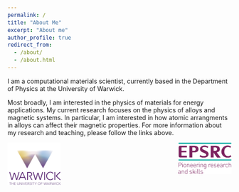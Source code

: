```yaml
---
permalink: /
title: "About Me"
excerpt: "About me"
author_profile: true
redirect_from: 
  - /about/
  - /about.html
---
```


I am a computational materials scientist, currently based in the Department of Physics at the University of Warwick.

Most broadly, I am interested in the physics of materials for energy applications. My current research focuses on the physics of alloys and magnetic systems. In particular, I am interested in how atomic arrangments in alloys can affect their magnetic properties. For more information about my research and teaching, please follow the links above.

<img align='left' style='width: 120px' src='images/warwick_logo.png' alt='Warwick Logo'>

<img align='right' style='width: 120px' src='images/epsrc-logo.pdf' alt='EPSRC Logo'>

